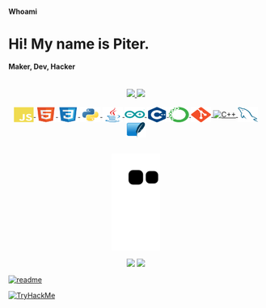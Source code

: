 <h4>Whoami</h4>
<h1> Hi! My name is Piter. </h1>
<h4>Maker, Dev, Hacker</h4>

<br>
<div style="display: inline_block" align="center">
  <a href="https://github.com/Torbenn">
  <img height="180em" src="https://github-readme-stats.vercel.app/api?username=Torbenn&show_icons=true&theme=tokyonight&include_all_commits=true&count_private=true"/>
  <img height="180em" src="https://github-readme-stats.vercel.app/api/top-langs/?username=Torbenn&layout=compact&theme=tokyonight"/>
</div>
<div> 
  <div style="display: inline_block" align="center"><br>
  <img align="center" alt="Rafa-Js" height="30" width="40" src="https://raw.githubusercontent.com/devicons/devicon/master/icons/javascript/javascript-plain.svg">
  <img align="center" alt="HTML" height="30" width="40" src="https://raw.githubusercontent.com/devicons/devicon/master/icons/html5/html5-original.svg">
  <img align="center" alt="CSS" height="30" width="40" src="https://raw.githubusercontent.com/devicons/devicon/master/icons/css3/css3-original.svg">
  <img align="center" alt="Python" height="30" width="40" src="https://raw.githubusercontent.com/devicons/devicon/master/icons/python/python-original.svg">
  <img align="center" alt="java" height="30" width="40" src="https://raw.githubusercontent.com/devicons/devicon/master/icons/java/java-original.svg">
  <img align="center" alt="Arduino" height="30" width="40" src="https://github.com/devicons/devicon/blob/master/icons/arduino/arduino-original.svg">
  <img align="center" alt="C++" height="30" width="40" src="https://github.com/devicons/devicon/blob/master/icons/cplusplus/cplusplus-plain.svg">
  <img align="center" alt="C++" height="30" width="40" src="https://github.com/devicons/devicon/blob/master/icons/anaconda/anaconda-original.svg">
  <img align="center" alt="C++" height="30" width="40" src="https://github.com/devicons/devicon/blob/master/icons/git/git-plain.svg">
  <img align="center" alt="C++" height="30" width="40" src="https://images.soqifu.com/prd/system/210206/ibm-security-qradar.svg">
  <img align="center" alt="C++" height="30" width="40" src="https://github.com/devicons/devicon/blob/master/icons/mysql/mysql-original.svg">
  <img align="center" alt="C++" height="30" width="40" src="https://github.com/devicons/devicon/blob/master/icons/sqlite/sqlite-original.svg">
  
  </div>
</div> 
  
<div  align="center">
  <br>
  
  ![Snake animation](https://github.com/rafaballerini/rafaballerini/blob/output/github-contribution-grid-snake.svg)
  
  <a href = "mailto: peter.noxid@gmail.com"><img src="https://img.shields.io/badge/Gmail-D14836?style=for-the-badge&logo=gmail&logoColor=white" target="_blank"></a>
  <a href="https://www.linkedin.com/in/piter-torbenn-619797138/" target="_blank"><img src="https://img.shields.io/badge/-LinkedIn-%230077B5?style=for-the-badge&logo=linkedin&logoColor=white" target="_blank"></a> 

  
</div>  


<div style="display: inline_block">
  
  
 
  [![readme](https://github-readme-stats.vercel.app/api/pin/?username=Torbenn&repo=Torbenn&theme=react)](https://github.com/Torbenn/Torbenn)
  
 
  
  <a href="https://tryhackme.com/p/Noxid" target="_blank"><img src="https://tryhackme-badges.s3.amazonaws.com/Noxid.png" alt="TryHackMe"></a>

</div>




